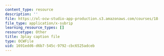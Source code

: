 ```yaml
---
content_type: resource
description: ''
file: https://ol-ocw-studio-app-production.s3.amazonaws.com/courses/18-065-matrix-methods-in-data-analysis-signal-processing-and-machine-learning-spring-2018/1691edd6d6b7545c9792cbc6525adceb_nvXRJIBOREc.vtt
file_type: application/x-subrip
learning_resource_types: []
resourcetype: Other
title: 3play caption file
type: OCWFile
uid: 1691edd6-d6b7-545c-9792-cbc6525adceb
---
```

